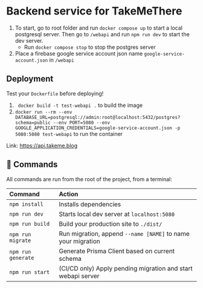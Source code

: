 # Backend service for TakeMeThere

1. To start, go to root folder and run `docker compose up` to start a local postgresql server. Then go to `/webapi` and run `npm run dev` to start the dev server.
   - Run `docker compose stop` to stop the postgres server
2. Place a firebase google service account json name `google-service-account.json` in `/webapi`

## Deployment

Test your `Dockerfile` before deploying!

1. ` docker build -t test-webapi .` to build the image
2. `docker run --rm --env DATABASE_URL=postgresql://admin:root@localhost:5432/postgres?schema=public --env PORT=5080 --env GOOGLE_APPLICATION_CREDENTIALS=google-service-account.json -p 5080:5080 test-webapi` to run the container

Link: https://api.takeme.blog

## 🧞 Commands

All commands are run from the root of the project, from a terminal:

| Command            | Action                                                       |
| :----------------- | :----------------------------------------------------------- |
| `npm install`      | Installs dependencies                                        |
| `npm run dev`      | Starts local dev server at `localhost:5080`                  |
| `npm run build`    | Build your production site to `./dist/`                      |
| `npm run migrate`  | Run migration, append `--name [NAME]` to name your migration |
| `npm run generate` | Generate Prisma Client based on current schema               |
| `npm run start`    | (CI/CD only) Apply pending migration and start webapi server |
